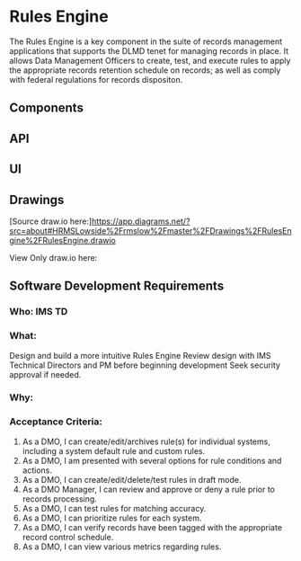 # Rules Engine

The Rules Engine is a key component in the suite of records management applications that supports the DLMD tenet for managing records in place.  It allows Data Management Officers to create, test, and execute rules to apply the appropriate records retention schedule on records; as well as comply with federal regulations for records dispositon.

## **Components**

  

## **API**



## **UI**




## Drawings

[Source draw.io here:]https://app.diagrams.net/?src=about#HRMSLowside%2Frmslow%2Fmaster%2FDrawings%2FRulesEngine%2FRulesEngine.drawio

View Only draw.io here:



## **Software Development Requirements**



### Who: IMS TD



### What:
Design and build a more intuitive Rules Engine
Review design with IMS Technical Directors and PM before beginning development
Seek security approval if needed.



### Why: 



### Acceptance Criteria:

1.  As a DMO, I can create/edit/archives rule(s) for individual systems, including a system default rule and custom rules.
2.  As a DMO, I am presented with several options for rule conditions and actions.
3.  As a DMO, I can create/edit/delete/test rules in draft mode.
4.  As a DMO Manager, I can review and approve or deny a rule prior to records processing.
5.  As a DMO, I can test rules for matching accuracy.
6.  As a DMO, I can prioritize rules for each system.
7.  As a DMO, I can verify records have been tagged with the appropriate record control schedule.
8.  As a DMO, I can view various metrics regarding rules.
